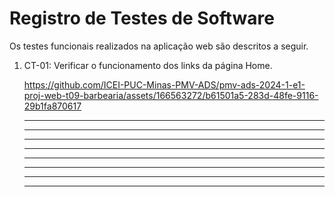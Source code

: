 # Registro de Testes de Software

Os testes funcionais realizados na aplicação web são descritos a seguir.


<ol>
  <li> CT-01: Verificar o funcionamento dos links da página Home.
    


https://github.com/ICEI-PUC-Minas-PMV-ADS/pmv-ads-2024-1-e1-proj-web-t09-barbearia/assets/166563272/b61501a5-283d-48fe-9116-29b1fa870617





  </li>
  
  <hr>
  
  <hr>
  
  
  <hr>
  
 
 
  <hr>
  
 
  <hr>
  

  <hr>
  

  <hr>
  

  <hr>
  
  </ol>
    
